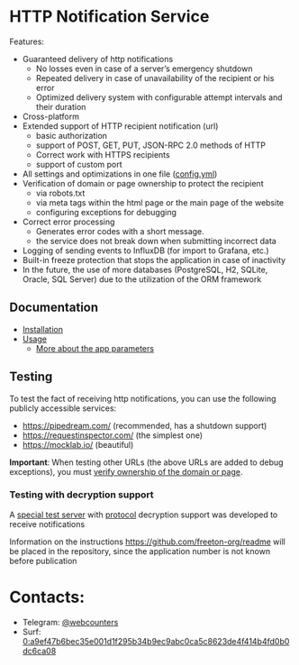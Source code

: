 # HTTP Notification Service

Features:
- Guaranteed delivery of http notifications
  - No losses even in case of a server’s emergency shutdown
  - Repeated delivery in case of unavailability of the recipient or his error
  - Optimized delivery system with configurable attempt intervals and their duration
- Cross-platform
- Extended support of HTTP recipient notification (url)
  - basic authorization
  - support of POST, GET, PUT, JSON-RPC 2.0 methods of HTTP
  - Correct work with HTTPS recipients
  - support of custom port
- All settings and optimizations in one file ([config.yml](docs/ConfigYML.md))
- Verification of domain or page ownership to protect the recipient
  - via robots.txt
  - via meta tags within the html page or the main page of the website
  - configuring exceptions for debugging
- Correct error processing
  - Generates error codes with a short message.
  - the service does not break down when submitting incorrect data
- Logging of sending events to InfluxDB (for import to Grafana, etc.)
- Built-in freeze protection that stops the application in case of inactivity  
- In the future, the use of more databases (PostgreSQL, H2, SQLite, Oracle, SQL Server) due to the utilization of the ORM framework

## Documentation
- [Installation](docs/INSTALL.md)
- [Usage](docs/USAGE.md)
  - [More about the app parameters](docs/ConfigYML.md)

## Testing
To test the fact of receiving http notifications, you can use the following publicly accessible services:
- https://pipedream.com/ (recommended, has a shutdown support)
- https://requestinspector.com/ (the simplest one)
- https://mocklab.io/ (beautiful)

__Important__: When testing other URLs (the above URLs are added to debug exceptions), you must  [verify ownership of the domain or page](docs/USAGE.md#protecting-the-recipient-page). 

### Testing with decryption support
A [special test server](https://github.com/chain-action/httpserver4encoded-notifications) with [protocol](https://tonlabs.notion.site/Notification-provider-onboarding-3dd961bce8954d0da80208b9a908c773) decryption support was developed to receive notifications

Information on the instructions https://github.com/freeton-org/readme will be placed in the repository, since the application number is not known before publication

# Contacts:
- Telegram: [@webcounters](tg://resolve?domain=webcounters)
- Surf: [0:a9ef47b6bec35e001d1f295b34b9ec9abc0ca5c8623de4f414b4fd0b0dc6ca08](https://uri.ton.surf/surf/0:a9ef47b6bec35e001d1f295b34b9ec9abc0ca5c8623de4f414b4fd0b0dc6ca08)
